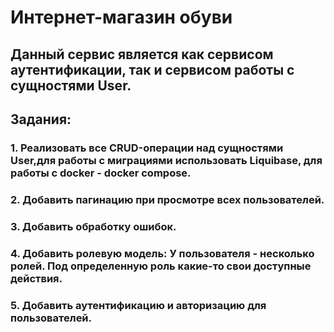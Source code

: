# Интернет-магазин обуви
## Данный сервис является как сервисом аутентификации, так и сервисом работы с сущностями User.

## Задания:
### 1. Реализовать все CRUD-операции над сущностями User,для работы с миграциями использовать Liquibase, для работы с docker - docker compose.
### 2. Добавить пагинацию при просмотре всех пользователей.
### 3. Добавить обработку ошибок.
### 4. Добавить ролевую модель: У пользователя - несколько ролей. Под определенную роль какие-то свои доступные действия.
### 5. Добавить аутентификацию и авторизацию для пользователей.
